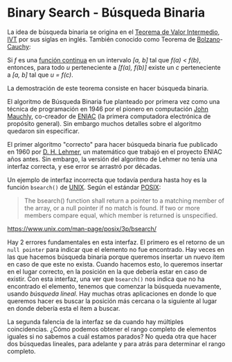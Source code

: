 # Binary Search - Búsqueda Binaria

La idea de búsqueda binaria se origina en el [Teorema de Valor Intermedio](https://es.wikipedia.org/wiki/Teorema_del_valor_intermedio), [IVT](https://en.wikipedia.org/wiki/Intermediate_value_theorem) por sus siglas en inglés. También conocido como Teorema de [Bolzano](https://en.wikipedia.org/wiki/Bernard_Bolzano)-[Cauchy](https://en.wikipedia.org/wiki/Augustin-Louis_Cauchy):

Si *f* es una [función continua](https://es.wikipedia.org/wiki/Funci%C3%B3n_continua) en un intervalo *[a, b]* tal que *f(a) < f(b)*, entonces, para todo *u* perteneciente a *[f(a), f(b)]* existe un *c* perteneciente a *[a, b]* tal que *u = f(c)*.

La demostración de este teorema consiste en hacer búsqueda binaria.

El algoritmo de Búsqueda Binaria fue planteado por primera vez como una técnica de programación en 1946 por el pionero en computación [John Mauchly](https://es.wikipedia.org/wiki/John_William_Mauchly), co-creador de [ENIAC](https://en.wikipedia.org/wiki/ENIAC) (la primera computadora electrónica de propósito general). Sin embargo muchos detalles sobre el algoritmo quedaron sin especificar.

El primer algoritmo "correcto" para hacer búsqueda binaria fue publicado en 1960 por [D. H. Lehmer](https://en.wikipedia.org/wiki/Derrick_Henry_Lehmer), un matemático que trabajó en el proyecto ENIAC años antes. Sin embargo, la versión del algoritmo de Lehmer no tenía una interfaz correcta, y ese error se arrastró por décadas.

Un ejemplo de interfaz incorrecta que todavía perdura hasta hoy es la función `bsearch()` de [UNIX](https://en.wikipedia.org/wiki/Unix). Según el estándar [POSIX](https://en.wikipedia.org/wiki/POSIX):

> The bsearch() function shall return a pointer to a matching member of the array, or a null pointer if no match is found.  If  two  or  more members compare equal, which member is returned is unspecified.

https://www.unix.com/man-page/posix/3p/bsearch/


Hay 2 errores fundamentales en esta interfaz. El primero es el retorno de un `null pointer` para indicar que el elemento no fue encontrado. Hay veces en las que hacemos búsqueda binaria porque queremos insertar un nuevo ítem en caso de que este no exista. Cuando hacemos esto, lo queremos insertar en el lugar correcto, en la posición en la que debería estar en caso de existir. Con esta interfaz, una ver que `bsearch()` nos indica que no ha encontrado el elemento, tenemos que comenzar la búsqueda nuevamente, usando *búsqueda lineal*. Hay muchas otras aplicaciones en donde lo que queremos hacer es buscar la posición más cercana o la siguiente al lugar en donde debería esta el ítem a buscar.

La segunda falencia de la interfaz se da cuando hay múltiples coincidencias. ¿Cómo podemos obtener el rango completo de elementos iguales si no sabemos a cuál estamos parados? No queda otra que hacer dos búsquedas lineales, para adelante y para atrás para determinar el rango completo.
